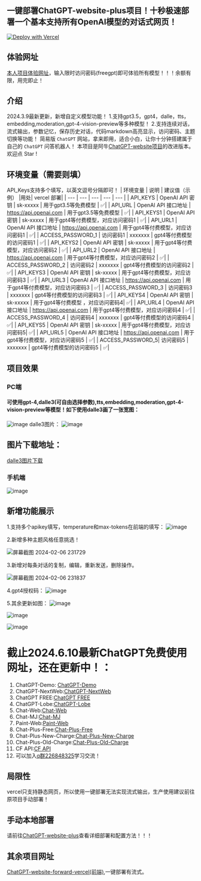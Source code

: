 ## 一键部署ChatGPT-website-plus项目！十秒极速部署一个基本支持所有OpenAI模型的对话式网页！
[![Deploy with Vercel](https://vercel.com/button)](https://vercel.com/import/project?template=https://github.com/buwanyuanshen/ChatGPT-website-vercel)
## 体验网址
[本人项目体验网址](https://free.ccf666.cn)，输入限时访问密码(freegpt)即可体验所有模型！！！余额有限，用完即止！

## 介绍
2024.3.9最新更新，新增自定义模型功能！
1.支持gpt3.5，gpt4，dalle，tts，embedding,moderation,gpt-4-vision-preview等多种模型！
2.支持连续对话，流式输出，参数记忆，保存历史对话，代码markdown高亮显示，访问密码、主题切换等功能！
简易版 `ChatGPT` 网站，拿来即用，适合小白，让你十分钟搭建属于自己的 `ChatGPT` 问答机器人！
本项目是阿牛[ChatGPT-website项目](https://github.com/Aniuyyds/ChatGPT-website)的改进版本。
欢迎点 Star ! 
## 环境变量（需要则填）
API_Keys支持多个填写，以英文逗号分隔即可！
| 环境变量 | 说明 | 建议值（示例） |用处| vercel 部署|
| --- | --- | --- | --- | --- |
| API_KEYS | OpenAI API 密钥 |  sk-xxxxx | 用于gpt3.5等免费模型 |  ✅|
| API_URL | OpenAI API 接口地址 | https://api.openai.com | 用于gpt3.5等免费模型 |  ✅|
| API_KEYS1 | OpenAI API 密钥 |  sk-xxxxx | 用于gpt4等付费模型，对应访问密码1 |  ✅|
| API_URL1 | OpenAI API 接口地址 | https://api.openai.com | 用于gpt4等付费模型，对应访问密码1 |  ✅|
| ACCESS_PASSWORD_1 | 访问密码1 | xxxxxxx | gpt4等付费模型的访问密码1 |  ✅|
| API_KEYS2 | OpenAI API 密钥 |  sk-xxxxx | 用于gpt4等付费模型，对应访问密码2 |  ✅|
| API_URL2 | OpenAI API 接口地址 | https://api.openai.com | 用于gpt4等付费模型，对应访问密码2 |  ✅|
| ACCESS_PASSWORD_2 | 访问密码2 | xxxxxxx | gpt4等付费模型的访问密码2 |  ✅|
| API_KEYS3 | OpenAI API 密钥 |  sk-xxxxx | 用于gpt4等付费模型，对应访问密码3 |  ✅|
| API_URL3 | OpenAI API 接口地址 | https://api.openai.com | 用于gpt4等付费模型，对应访问密码3 |  ✅|
| ACCESS_PASSWORD_3 | 访问密码3 | xxxxxxx | gpt4等付费模型的访问密码3 |  ✅|
| API_KEYS4 | OpenAI API 密钥 |  sk-xxxxx | 用于gpt4等付费模型 ，对应访问密码4|  ✅|
| API_URL4 | OpenAI API 接口地址 | https://api.openai.com | 用于gpt4等付费模型，对应访问密码4 |  ✅|
| ACCESS_PASSWORD_4 | 访问密码4 | xxxxxxx | gpt4等付费模型的访问密码4 |  ✅|
| API_KEYS5 | OpenAI API 密钥 |  sk-xxxxx | 用于gpt4等付费模型，对应访问密码5|  ✅|
| API_URL5 | OpenAI API 接口地址 | https://api.openai.com | 用于gpt4等付费模型，对应访问密码5 |  ✅|
| ACCESS_PASSWORD_5| 访问密码5 | xxxxxxx | gpt4等付费模型的访问密码5 |  ✅|

## 项目效果

### PC端
#### 可使用gpt-4,dalle3(可自由选择参数),tts,embedding,moderation,gpt-4-vision-preview等模型！如下使用dalle3画了一张宽图：
![image](https://github.com/buwanyuanshen/ChatGPT-website-plus/assets/144007759/aaa3e2eb-6322-49c6-868c-3e665fa66d66)
dalle3图片：
![image](https://github.com/buwanyuanshen/ChatGPT-website-plus/assets/144007759/92158ecf-cd9f-4f03-8ba2-b93bc700951b)

## 图片下载地址：
[dalle3图片下载](https://pan.baidu.com/share/init?surl=zSxedE6qrlG-MWryMleFqQ&pwd=6666)



### 手机端
![image](https://github.com/buwanyuanshen/ChatGPT-website-plus/assets/144007759/c78e568b-a188-4524-b82a-3247f95eda92)




## 新增功能展示
1.支持多个apikey填写，temperature和max-tokens在前端的填写：
![image](https://github.com/buwanyuanshen/ChatGPT-website-plus/assets/144007759/e0d58358-26d9-49ec-943f-6261f7dc6e25)

2.新增多种主题风格任意挑选！

![屏幕截图 2024-02-06 231729](https://github.com/buwanyuanshen/ChatGPT-website-plus/assets/144007759/94b30e21-152b-48df-8ae1-0afadba17791)


3.新增对每条对话的复制，编辑，重新发送，删除操作。

![屏幕截图 2024-02-06 231837](https://github.com/buwanyuanshen/ChatGPT-website-plus/assets/144007759/8c9805f6-ddf2-406b-8550-ea09454c9095)


4.gpt4授权码：
![image](https://github.com/buwanyuanshen/ChatGPT-website-plus/assets/144007759/e0d58358-26d9-49ec-943f-6261f7dc6e25)


5.其余更新如图：
![image](https://github.com/buwanyuanshen/ChatGPT-website-plus/assets/144007759/0fbee449-bfe8-49e5-99ea-78b9997a4dfb)

![image](https://github.com/buwanyuanshen/ChatGPT-website-plus/assets/144007759/eef83fed-dacb-4de1-896f-a5d8f5b92bec)

![image](https://github.com/buwanyuanshen/chatgpt-website-vercel/assets/144007759/54153a2e-f2aa-4e12-b44d-689269ea7c33)

# 截止2024.6.10最新ChatGPT免费使用网址，还在更新中！：
1. ChatGPT-Demo: [ChatGPT-Demo](https://6.chatpro.icu) 
2. ChatGPT-NextWeb:[ChatGPT-NextWeb](https://chatpro.icu)
3. ChatGPT FREE:[ChatGPT FREE](https://api.ccfgpt.cn) 
4. ChatGPT-Lobe:[ChatGPT-Lobe](https://66.chatpro.icu)
5. Chat-Web:[Chat-Web](https://web.ccf666.cn) 
6. Chat-MJ:[Chat-MJ](https://mj.chatpro.icu) 
7. Paint-Web:[Paint-Web](https://paint.ccf666.cn) 
8. Chat-Plus-Free:[Chat-Plus-Free](https://free.chatpro.icu)
9. Chat-Plus-New-Charge:[Chat-Plus-New-Charge](https://gpt.chatpro.icu)
10. Chat-Plus-Old-Charge:[Chat-Plus-Old-Charge](https://gpts.chatpro.icu)
11. CF API:[CF API](https://api.ccf666.cn)
12. 可以加入[q群226848325](https://qm.qq.com/cgi-bin/qm/qr?_wv=1027&k=1OOigjF5hxHUSQ5GE5U2UOIwswuckYOe&authKey=2pdTkM0NqehD2OuMojvBMnsmCAUcD6oO3ttDzS5CNle8tnre1a9Jp30aJZVUnC2c&noverify=0&group_code=226848325)学习交流！

## 局限性
vercel只支持静态网页，所以使用一键部署无法实现流式输出，生产使用建议前往原项目手动部署！

## 手动本地部署
请前往[ChatGPT-website-plus](https://github.com/buwanyuanshen/ChatGPT-website-plus)查看详细部署和配置方法！！！

## 其余项目网址
[ChatGPT-website-forward-vercel(前端)](https://github.com/buwanyuanshen/ChatGPT-website-forward-vercel),一键部署有流式。
